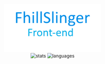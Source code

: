 <p align="center">
  <img src="images/title.png" alt="title"> <br/>
  <img src="https://github-readme-stats.vercel.app/api?username=VortexFhills&hide_border=true&theme=github_dark&hide_title=true" alt="stats">
  <img src="https://github-readme-stats.vercel.app/api/top-langs/?username=VortexFhills&layout=compact&theme=github_dark&hide_border=true&hide_title=true" alt="languages">
<p>
